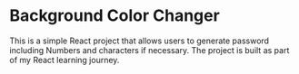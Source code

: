 # Background Color Changer
This is a simple React project that allows users to generate password including Numbers and characters if necessary. The project is built as part of my React learning journey.